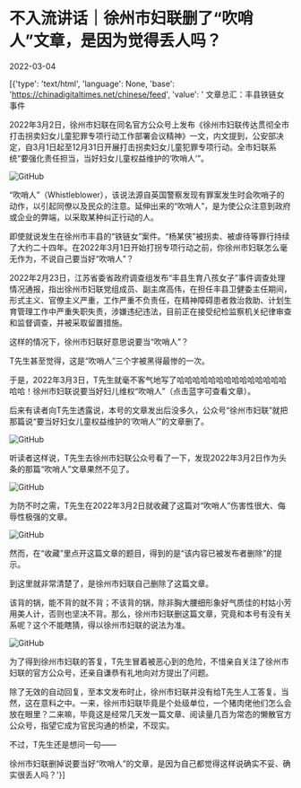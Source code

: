 # 不入流讲话｜徐州市妇联删了“吹哨人”文章，是因为觉得丢人吗？

2022-03-04

[{'type': 'text/html', 'language': None, 'base': 'https://chinadigitaltimes.net/chinese/feed', 'value': ' 文章总汇：丰县铁链女事件

2022年3月2日，徐州市妇联在同名官方公众号上发布《徐州市妇联传达贯彻全市打击拐卖妇女儿童犯罪专项行动工作部署会议精神》一文，内文提到，公安部决定，自3月1日起至12月31日开展打击拐卖妇女儿童犯罪专项行动。全市妇联系统“要强化责任担当，当好妇女儿童权益维护的‘吹哨人’”。

![GitHub](https://chinadigitaltimes.net/chinese/files/2022/03/post-677751-6221bd816b3cb.)

“吹哨人”（Whistleblower），该说法源自英国警察发现有罪案发生时会吹哨子的动作，以引起同僚以及民众的注意。延伸出来的“吹哨人”，是为使公众注意到政府或企业的弊端，以采取某种纠正行动的人。

即使就说发生在徐州市丰县的“铁链女”案件。“杨某侠”被拐卖、被虐待等罪行持续了大约二十四年。在2022年3月1日开始打拐专项行动之前，你徐州市妇联怎么毫无作为，不说自己要当好“吹哨人”？

2022年2月23日，江苏省委省政府调查组发布“丰县生育八孩女子”事件调查处理情况通报，指出徐州市妇联党组成员、副主席高伟，在担任丰县卫健委主任期间，形式主义、官僚主义严重，工作严重不负责任，在精神障碍患者救治救助、计划生育管理工作中严重失职失责，涉嫌违纪违法，目前正在接受纪检监察机关纪律审查和监督调查，并被采取留置措施。

这样的情况下，徐州市妇联好意思说要当“吹哨人”？

T先生甚至觉得，这是“吹哨人”三个字被黑得最惨的一次。

于是，2022年3月3日，T先生就毫不客气地写了哈哈哈哈哈哈哈哈哈哈哈哈哈哈哈哈！徐州市妇联说要当好妇儿维权“吹哨人”（点击蓝字可查看文章）。

后来有读者向T先生透露说，本号的文章发出后没多久，公众号“徐州市妇联”就把那篇说“要当好妇女儿童权益维护的‘吹哨人’”的文章删了。

![GitHub](https://chinadigitaltimes.net/chinese/files/2022/03/post-677751-6221bdaab46de.)

听读者这样说，T先生去徐州市妇联公众号看了一下，发现2022年3月2日作为头条的那篇“吹哨人”文章果然不见了。

![GitHub](https://chinadigitaltimes.net/chinese/files/2022/03/post-677751-6221bdac5fdc3.)

为防不时之需，T先生在2022年3月2日就收藏了这篇对“吹哨人”伤害性很大、侮辱性极强的文章。

![GitHub](https://chinadigitaltimes.net/chinese/files/2022/03/post-677751-6221bd8755fb9.)

然而，在“收藏”里点开这篇文章的题目，得到的是“该内容已被发布者删除”的提示。

到这里就非常清楚了，是徐州市妇联自己删除了这篇文章。

该背的锅，能不背的就不背；不该背的锅，除非胸大腰细形象好气质佳的村姑小芳用美人计，否则也坚决不背。那么，徐州市妇联删这篇文章，究竟和本号有没有关系呢？这个不能瞎猜，得以徐州市妇联的说法为准。

![GitHub](https://chinadigitaltimes.net/chinese/files/2022/03/post-677751-6221bd8a52d29.)

为了得到徐州市妇联的答复，T先生冒着被恶心到的危险，不惜亲自关注了徐州市妇联的官方公众号，还亲自谦恭有礼地向对方提出了问题。

除了无效的自动回复，至本文发布时止，徐州市妇联并没有给T先生人工答复。当然，这在意料之中。一来，徐州市妇联毕竟是个处级单位，一个猪肉佬他们怎么会放在眼里？二来嘛，毕竟这是经常几天发一篇文章、阅读量几百为常态的懒散官方公众号，指望它成为官民沟通的桥梁，不现实。

不过，T先生还是想问一句——

徐州市妇联删掉说要当好“吹哨人”的文章，是因为自己都觉得这样说确实不妥、确实很丢人吗？'}]